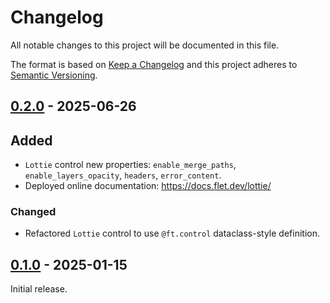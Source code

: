 # Changelog

All notable changes to this project will be documented in this file.

The format is based on [Keep a Changelog](http://keepachangelog.com/en/1.0.0/)
and this project adheres to [Semantic Versioning](http://semver.org/spec/v2.0.0.html).

## [0.2.0] - 2025-06-26

## Added

- `Lottie` control new properties: `enable_merge_paths`, `enable_layers_opacity`, `headers`, `error_content`.
- Deployed online documentation: https://docs.flet.dev/lottie/

### Changed

- Refactored `Lottie` control to use `@ft.control` dataclass-style definition.

## [0.1.0] - 2025-01-15

Initial release.


[0.2.0]: https://github.com/flet-dev/flet-lottie/compare/0.1.0...0.2.0
[0.1.0]: https://github.com/flet-dev/flet-lottie/releases/tag/0.1.0
